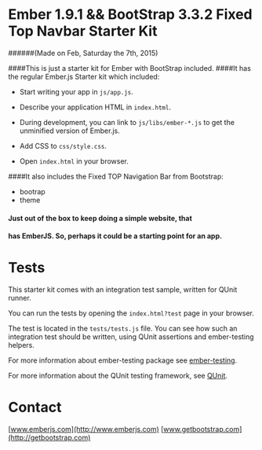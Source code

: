 Ember 1.9.1 && BootStrap 3.3.2 Fixed Top Navbar Starter Kit
==========

######(Made on Feb, Saturday the 7th, 2015) 


####This is just a starter kit for Ember with BootStrap included. 
####It has the regular Ember.js Starter kit which included:

- Start writing your app in `js/app.js`.

- Describe your application HTML in `index.html`.

- During development, you can link to `js/libs/ember-*.js` to get the
  unminified version of Ember.js.

- Add CSS to `css/style.css`.

- Open `index.html` in your browser.

####It also includes the Fixed TOP Navigation Bar from Bootstrap:
  
  - bootrap
  - theme
  
#### Just out of the box to keep doing a simple website, that 
#### has EmberJS. So, perhaps it could be a starting point for an app.   

Tests
=====

This starter kit comes with an integration test sample, written for QUnit runner. 

You can run the tests by opening the `index.html?test` page in your browser.

The test is located in the `tests/tests.js` file. You can see how such an 
integration test should be written, using QUnit assertions and ember-testing helpers.

For more information about ember-testing package see [ember-testing](http://emberjs.com/guides/testing/integration/).

For more information about the QUnit testing framework, see [QUnit](http://qunitjs.com/).

Contact
====

[www.emberjs.com](http://www.emberjs.com)
[www.getbootstrap.com](http://getbootstrap.com)


